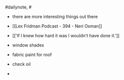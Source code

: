 #dailynote, #

- there are more interesting things out there
- [[Lex Fridman Podcast - 394 - Neri Oxman]]

- [['If I knew how  hard it was I wouldn't have done it.']]
- window shades
- fabric paint for roof
- check oil
- 
